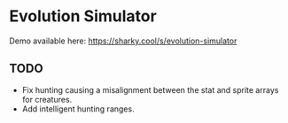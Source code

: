 # Evolution Simulator

Demo available here: https://sharky.cool/s/evolution-simulator

## TODO
* Fix hunting causing a misalignment between the stat and sprite arrays for creatures.
* Add intelligent hunting ranges.